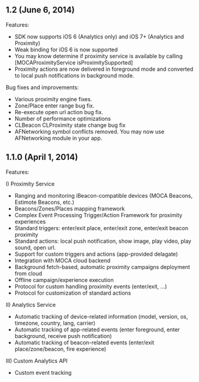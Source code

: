 ## 1.2 (June 6, 2014)

Features:
  - SDK now supports iOS 6 (Analytics only) and iOS 7+ (Analytics and Proximity)
  - Weak binding for iOS 6 is now supported
  - You may know determine if proximity service is available by calling [MOCAProximityService isProximitySupported]
  - Proximity actions are now delivered in foreground mode and converted to local push notifications in background mode.

Bug fixes and improvements:
  - Various proximity engine fixes.
  - Zone/Place enter range bug fix.
  - Re-execute open url action bug fix.
  - Number of performance optimizations
  - CLBeacon CLProximity state change bug fix
  - AFNetworking symbol conflicts removed. You may now use AFNetworking module in your app.

## 1.1.0 (April 1, 2014)

Features:

I) Proximity Service	
  - Ranging and monitoring iBeacon-compatible devices (MOCA Beacons, Estimote Beacons, etc.)
  - Beacons/Zones/Places mapping framework
  - Complex Event Processing Trigger/Action Framework for proximity experiences
  - Standard triggers: enter/exit place, enter/exit zone, enter/exit beacon proximity
  - Standard actions: local push notification, show image, play video, play sound, open url.
  - Support for custom triggers and actions (app-provided delagate)
  - Integration with MOCA cloud backend
  - Background fetch-based, automatic proximity campaigns deployment from cloud
  - Offline campaign/experience execution
  - Protocol for custom handling proximity events (enter/exit, ...)
  - Protocol for customization of standard actions

II) Analytics Service
  - Automatic tracking of device-related information (model, version, os, timezone, country, lang, carrier)
  - Automatic tracking of app-related events (enter foreground, enter background, receive push notification)
  - Automatic tracking of beacon-related events (enter/exit place/zone/beacon, fire experience)

III) Custom Analytics API
  - Custom event tracking



